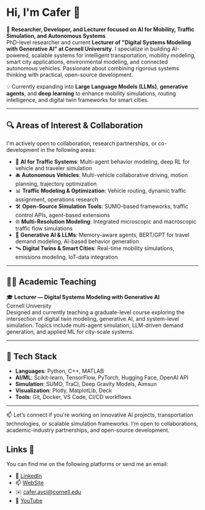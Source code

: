 # Hi, I'm Cafer 👋

🚗 **Researcher, Developer, and Lecturer focused on AI for Mobility, Traffic Simulation, and Autonomous Systems**  
PhD-level researcher and current **Lecturer of "Digital Systems Modeling with Generative AI" at Cornell University**. 
I specialize in building AI-powered, scalable systems for intelligent transportation, mobility modeling, smart city applications, environmental modeling, and connected autonomous vehicles. 
Passionate about combining rigorous systems thinking with practical, open-source development.

💡 Currently expanding into **Large Language Models (LLMs)**, **generative agents**, and **deep learning** to enhance mobility simulations, routing intelligence, and digital twin frameworks for smart cities.

---

## 🔍 Areas of Interest & Collaboration

I'm actively open to collaboration, research partnerships, or co-development in the following areas:

- 🤖 **AI for Traffic Systems**: Multi-agent behavior modeling, deep RL for vehicle and traveler simulation
- 🚘 **Autonomous Vehicles**: Multi-vehicle collaborative driving, motion planning, trajectory optimization
- 📊 **Traffic Modeling & Optimization**: Vehicle routing, dynamic traffic assignment, operations research
- 🛠️ **Open-Source Simulation Tools**: SUMO-based frameworks, traffic control APIs, agent-based extensions
- 🌐 **Multi-Resolution Modeling**: Integrated microscopic and macroscopic traffic flow simulations
- 🧠 **Generative AI & LLMs**: Memory-aware agents, BERT/GPT for travel demand modeling, AI-based behavior generation
- 🛰️ **Digital Twins & Smart Cities**: Real-time mobility simulations, emissions modeling, IoT-data integration

---

## 🧑‍🏫 Academic Teaching

🎓 **Lecturer — Digital Systems Modeling with Generative AI**  
Cornell University  
Designed and currently teaching a graduate-level course exploring the intersection of digital twin modeling, generative AI, and system-level simulation. Topics include multi-agent simulation, LLM-driven demand generation, and applied ML for city-scale systems.

---

## 🔧 Tech Stack

- **Languages**: Python, C++, MATLAB
- **AI/ML**: Scikit-learn, TensorFlow, PyTorch, Hugging Face, OpenAI API
- **Simulation**: SUMO, TraCI, Deep Gravity Models, Aimsun
- **Visualization**: Plotly, MatplotLib, Deck
- **Tools**: Git, Docker, VS Code, CI/CD workflows

---

📫 Let’s connect if you're working on innovative AI projects, transportation technologies, or scalable simulation frameworks. I'm open to collaborations, academic-industry partnerships, and open-source development.

## Links 📱
You can find me on the following platforms or send me an email:
* 👔 [LinkedIn](https://www.linkedin.com/in/cafer-avci)
* 📫 [WebSite](https://caferavci.github.io/)
* ✉️ [cafer.avci@cornell.edu](mailto:cafer.avci@cornell.edu)
* 🎥 [YouTube](https://www.youtube.com/channel/UC3PK1HCPf1b1vDkfuCMSHmQ)
